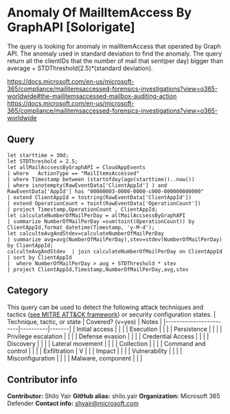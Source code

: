 # Anomaly Of MailItemAccess By GraphAPI [Solorigate] 
The query is looking for anomaly in mailItemAccess that operated by Graph API.
The anomaly used in standard deviation to find the anomaly. The query return all the clientIDs that the number of mail that sent(per day) bigger than average + STDThreshold(2.5)*(standard deviation).

https://docs.microsoft.com/en-us/microsoft-365/compliance/mailitemsaccessed-forensics-investigations?view=o365-worldwide#the-mailitemsaccessed-mailbox-auditing-action https://docs.microsoft.com/en-us/microsoft-365/compliance/mailitemsaccessed-forensics-investigations?view=o365-worldwide

## Query
```
let starttime = 30d;
let STDThreshold = 2.5;
let allMailAccsessByGraphAPI = CloudAppEvents
| where   ActionType == "MailItemsAccessed"
| where Timestamp between (startofday(ago(starttime))..now())
| where isnotempty(RawEventData['ClientAppId'] ) and RawEventData['AppId'] has "00000003-0000-0000-c000-000000000000"
| extend ClientAppId = tostring(RawEventData['ClientAppId'])
| extend OperationCount = toint(RawEventData['OperationCount'])
| project Timestamp,OperationCount , ClientAppId;
let calculateNumberOfMailPerDay = allMailAccsessByGraphAPI
| summarize NumberOfMailPerDay =sum(toint(OperationCount)) by ClientAppId,format_datetime(Timestamp, 'y-M-d');
let calculteAvgAndStdev=calculateNumberOfMailPerDay
| summarize avg=avg(NumberOfMailPerDay),stev=stdev(NumberOfMailPerDay) by ClientAppId;
calculteAvgAndStdev  | join calculateNumberOfMailPerDay on ClientAppId
| sort by ClientAppId
|  where NumberOfMailPerDay > avg + STDThreshold * stev
| project ClientAppId,Timestamp,NumberOfMailPerDay,avg,stev 
```
## Category
This query can be used to detect the following attack techniques and tactics ([see MITRE ATT&CK framework](https://attack.mitre.org/)) or security configuration states.
| Technique, tactic, or state | Covered? (v=yes) | Notes |
|------------------------|----------|-------|
| Initial access |  |  |
| Execution |  |  |
| Persistence |  |  | 
| Privilege escalation |  |  |
| Defense evasion |  |  | 
| Credential Access |  |  | 
| Discovery |  |  | 
| Lateral movement |  |  | 
| Collection |  |  | 
| Command and control |  |  | 
| Exfiltration | V |  | 
| Impact |  |  |
| Vulnerability |  |  |
| Misconfiguration |  |  |
| Malware, component |  |  |

## Contributor info
**Contributor:** Shilo Yair
**GitHub alias:** shilo.yair
**Organization:** Microsoft 365 Defender
**Contact info:** shyair@microsoft.com
